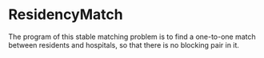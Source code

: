 # ResidencyMatch
The program of this stable matching problem is to find a one-to-one match between residents and hospitals, so that there is no blocking pair in it.  
